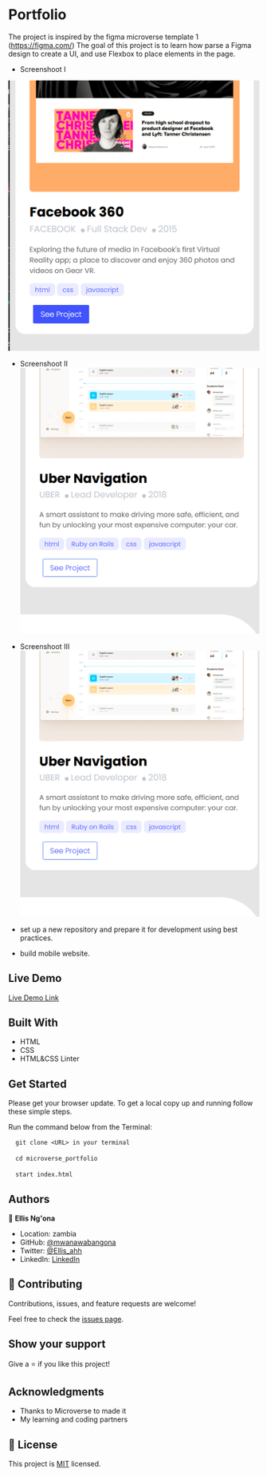 # Portfolio

The project is inspired by the figma microverse template 1 (https://figma.com/)
The goal of this project is to learn how parse a Figma design to create a UI, and use Flexbox to place elements in the page.



- Screenshoot I

![screenshot](./image/mob1.PNG)


- Screenshoot II
![screenshot](./image/mob2.PNG)


- Screenshoot III
![screenshot](./image/mob3.PNG)


- set up a new repository and prepare it for development using best practices.
- build mobile website.
 

## Live Demo

[Live Demo Link](https://mwanawabangona.github.io/)
 
## Built With

- HTML
- CSS
- HTML&CSS Linter

## Get Started

Please get your browser update.
To get a local copy up and running follow these simple steps.

Run the command below from the Terminal:

      git clone <URL> in your terminal

	  cd microverse_portfolio

	  start index.html



## Authors

👤 **Ellis Ng'ona**

- Location: zambia
- GitHub: [@mwanawabangona](https://github.com/@mwanawabangona)
- Twitter: [@Ellis_ahh](https://twitter.com/Ellis_ahh)
- LinkedIn: [LinkedIn](https://www.linkedin.com)


## 🤝 Contributing

Contributions, issues, and feature requests are welcome!

Feel free to check the [issues page](../../issues/).

## Show your support

Give a ⭐️ if you like this project!

## Acknowledgments

- Thanks to Microverse to made it
- My learning and coding partners

## 📝 License

This project is [MIT](./MIT.md) licensed.
